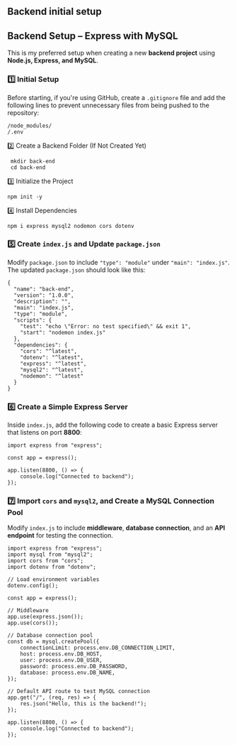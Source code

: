 ## Backend initial setup
## Backend Setup – Express with MySQL

This is my preferred setup when creating a new **backend project** using **Node.js, Express, and MySQL**.

### **1️⃣ Initial Setup**

Before starting, if you're using GitHub, create a `.gitignore` file and add the following lines to prevent unnecessary files from being pushed to the repository:

    /node_modules/  
    /.env  
 2️⃣ Create a Backend Folder (If Not Created Yet)

     mkdir back-end
	 cd back-end

3️⃣ Initialize the Project

    npm init -y

4️⃣ Install Dependencies

    npm i express mysql2 nodemon cors dotenv

### **5️⃣ Create `index.js` and Update `package.json`**

Modify `package.json` to include `"type": "module"` under `"main": "index.js"`.  
The updated `package.json` should look like this:

    {
      "name": "back-end",
      "version": "1.0.0",
      "description": "",
      "main": "index.js",
      "type": "module",
      "scripts": {
        "test": "echo \"Error: no test specified\" && exit 1",
        "start": "nodemon index.js"
      },
      "dependencies": {
        "cors": "^latest",
        "dotenv": "^latest",
        "express": "^latest",
        "mysql2": "^latest",
        "nodemon": "^latest"
      }
    }

### **6️⃣ Create a Simple Express Server**

Inside `index.js`, add the following code to create a basic Express server that listens on port **8800**:

    import express from "express";
    
    const app = express();
    
    app.listen(8800, () => {
        console.log("Connected to backend");
    });
### **7️⃣ Import `cors` and `mysql2`, and Create a MySQL Connection Pool**

Modify `index.js` to include **middleware**, **database connection**, and an **API endpoint** for testing the connection.

    import express from "express";
    import mysql from "mysql2";
    import cors from "cors";
    import dotenv from "dotenv";
    
    // Load environment variables
    dotenv.config();
    
    const app = express();
    
    // Middleware
    app.use(express.json());
    app.use(cors());
    
    // Database connection pool
    const db = mysql.createPool({
        connectionLimit: process.env.DB_CONNECTION_LIMIT, 
        host: process.env.DB_HOST,
        user: process.env.DB_USER,
        password: process.env.DB_PASSWORD,
        database: process.env.DB_NAME,
    });
    
    // Default API route to test MySQL connection
    app.get("/", (req, res) => {
        res.json("Hello, this is the backend!");
    });
    
    app.listen(8800, () => {
        console.log("Connected to backend");
    });

